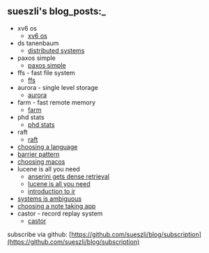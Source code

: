 ## sueszli's blog_posts:_

- xv6 os
	- [xv6 os](<./xv6 os/xv6 os>)
- ds tanenbaum
	- [distributed systems](<./ds tanenbaum/distributed systems>)
- paxos simple
	- [paxos simple](<./paxos simple/paxos simple>)
- ffs - fast file system
	- [ffs](<./ffs - fast file system/ffs>)
- aurora - single level storage
	- [aurora](<./aurora - single level storage/aurora>)
- farm - fast remote memory
	- [farm](<./farm - fast remote memory/farm>)
- phd stats
	- [phd stats](<./phd stats/phd stats>)
- raft
	- [raft](<./raft/raft>)
- [choosing a language](<./choosing a language>)
- [barrier pattern](<./barrier pattern>)
- [choosing macos](<./choosing macos>)
- lucene is all you need
	- [anserini gets dense retrieval](<./lucene is all you need/anserini gets dense retrieval>)
	- [lucene is all you need](<./lucene is all you need/lucene is all you need>)
	- [introduction to ir](<./lucene is all you need/introduction to ir>)
- [systems is ambiguous](<./systems is ambiguous>)
- [choosing a note taking app](<./choosing a note taking app>)
- castor - record replay system
	- [castor](<./castor - record replay system/castor>)


subscribe via github: [https://github.com/sueszli/blog/subscription](https://github.com/sueszli/blog/subscription)